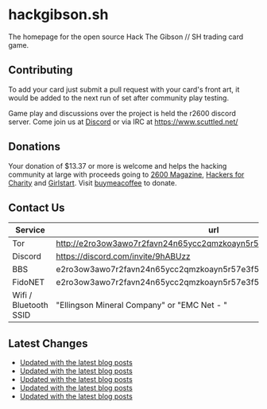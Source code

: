 # hackgibson.sh
The homepage for the open source Hack The Gibson // SH trading card game.


## Contributing

To add your card just submit a pull request with your card's front art, it would be added to the next run of set after community play testing.

Game play and discussions over the project is held the r2600 discord server. Come join us at [Discord](https://discord.com/invite/9hABUzz) or via IRC at https://www.scuttled.net/


## Donations

Your donation of $13.37 or more is welcome and helps the hacking community at large with proceeds going to [2600 Magazine](https://2600.com/), [Hackers for Charity](https://hackersforcharity.org) and [Girlstart](https://girlstart.org).  Visit [buymeacoffee](https://www.buymeacoffee.com/hackgibson.sh) to donate.


## Contact Us

Service | url
-|-
Tor | http://e2ro3ow3awo7r2favn24n65ycc2qmzkoayn5r57e3f56nvjwdcgg32ad.onion
Discord | https://discord.com/invite/9hABUzz
BBS | e2ro3ow3awo7r2favn24n65ycc2qmzkoayn5r57e3f56nvjwdcgg32ad.onion:23
FidoNET | e2ro3ow3awo7r2favn24n65ycc2qmzkoayn5r57e3f56nvjwdcgg32ad.onion:24554
Wifi / Bluetooth SSID | "Ellingson Mineral Company" or "EMC Net - <fidonet address>"

## Latest Changes
<!-- BLOG-POST-LIST:START -->
- [Updated with the latest blog posts](https://github.com/DFW2600/hackgibson.sh/commit/d11921fc4cbc0a7c9ab9835cc4cdabb9bce17d10)
- [Updated with the latest blog posts](https://github.com/DFW2600/hackgibson.sh/commit/f0cce3860fd86449b734f6abdf2eb96db05f2aea)
- [Updated with the latest blog posts](https://github.com/DFW2600/hackgibson.sh/commit/aa337d0739109101b81b391c8aaacce8eba6f5ee)
- [Updated with the latest blog posts](https://github.com/DFW2600/hackgibson.sh/commit/05a291ef38beb8a2ae0772dd06c25d1e1b671b2a)
- [Updated with the latest blog posts](https://github.com/DFW2600/hackgibson.sh/commit/96b2c2136b326a1486b02e9966beff06920afd59)
<!-- BLOG-POST-LIST:END -->
